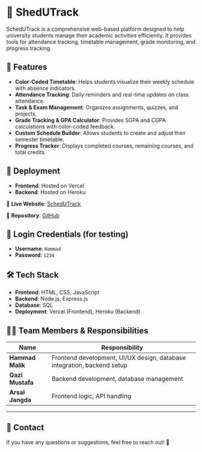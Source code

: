 # 📅 ShedUTrack

SchedUTrack is a comprehensive web-based platform designed to help university students manage their academic activities efficiently. It provides tools for attendance tracking, timetable management, grade monitoring, and progress tracking.

## 🌟 Features

- **Color-Coded Timetable**: Helps students visualize their weekly schedule with absence indicators.
- **Attendance Tracking**: Daily reminders and real-time updates on class attendance.
- **Task & Exam Management**: Organizes assignments, quizzes, and projects.
- **Grade Tracking & GPA Calculator**: Provides SGPA and CGPA calculations with color-coded feedback.
- **Custom Schedule Builder**: Allows students to create and adjust their semester timetable.
- **Progress Tracker**: Displays completed courses, remaining courses, and total credits.

## 🚀 Deployment

- **Frontend**: Hosted on Vercel  
- **Backend**: Hosted on Heroku  

🔗 **Live Website**: [SchedUTrack](https://sched-u-track-web-and-app-dev.vercel.app/)  

📂 **Repository**: [GitHub](https://github.com/HammadMal)  

## 🔑 Login Credentials (for testing)

- **Username**: `Hammad`  
- **Password**: `1234`  

## 🛠️ Tech Stack

- **Frontend**: HTML, CSS, JavaScript  
- **Backend**: Node.js, Express.js  
- **Database**: SQL  
- **Deployment**: Vercel (Frontend), Heroku (Backend)  

## 👨‍💻 Team Members & Responsibilities

| Name | Responsibility |
|------|--------------|
| **Hammad Malik** | Frontend development, UI/UX design, database integration, backend setup |
| **Qazi Mustafa** | Backend development, database management |
| **Arsal Jangda** | Frontend logic, API handling |

---

## 📩 Contact  
If you have any questions or suggestions, feel free to reach out! 🚀
